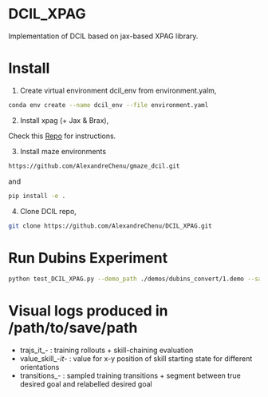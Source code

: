 # DCIL_XPAG
Implementation of DCIL based on jax-based XPAG library.

# Install 

1. Create virtual environment dcil_env from environment.yalm,

```sh
conda env create --name dcil_env --file environment.yaml
```

2. Install xpag (+ Jax & Brax),

Check this [Repo](https://github.com/perrin-isir/xpag) for instructions. 

3. Install maze environments 

```sh
https://github.com/AlexandreChenu/gmaze_dcil.git
```

and 

```sh
pip install -e .
```

4. Clone DCIL repo,


```sh
git clone https://github.com/AlexandreChenu/DCIL_XPAG.git
```

# Run Dubins Experiment

```sh
python test_DCIL_XPAG.py --demo_path ./demos/dubins_convert/1.demo --save_path /path/to/save/path
```

# Visual logs produced in /path/to/save/path

- trajs_it_- : training rollouts + skill-chaining evaluation
- value_skill_-_it_- : value for x-y position of skill starting state for different orientations 
- transitions_- : sampled training transitions + segment between true desired goal and relabelled desired goal

